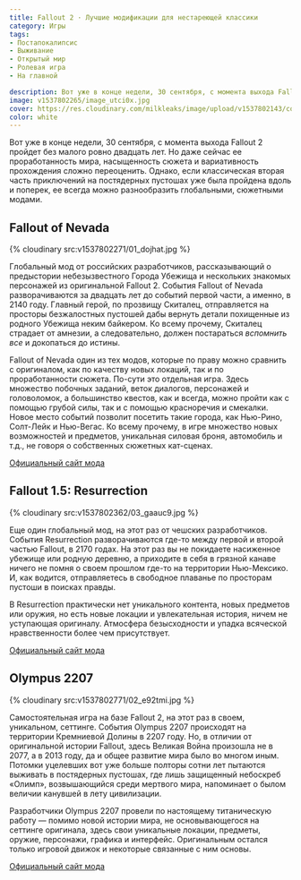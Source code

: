 ```yaml
---
title: Fallout 2 · Лучшие модификации для нестареющей классики
category: Игры
tags:
- Постапокалипсис
- Выживание
- Открытый мир
- Ролевая игра
- На главной

description: Вот уже в конце недели, 30 сентября, с момента выхода Fallout 2 пройдет без малого ровно двадцать лет. Но даже сейчас ее проработанность мира, насыщенность сюжета и вариативность прохождения сложно переоценить. Однако, если классическая вторая часть приключений на постядерных пустошах уже была пройдена вдоль и поперек, ее всегда можно разнообразить глобальными, сюжетными модами.
image: v1537802265/image_utci0x.jpg
cover: https://res.cloudinary.com/milkleaks/image/upload/v1537802143/cover_fgzmp9.jpg
color: white
---
```


Вот уже в конце недели, 30 сентября, с момента выхода Fallout 2 пройдет без малого ровно двадцать лет. Но даже сейчас ее проработанность мира, насыщенность сюжета и вариативность прохождения сложно переоценить. Однако, если классическая вторая часть приключений на постядерных пустошах уже была пройдена вдоль и поперек, ее всегда можно разнообразить глобальными, сюжетными модами.

## Fallout of Nevada

{% cloudinary src:v1537802271/01_dojhat.jpg %}

Глобальный мод от российских разработчиков, рассказывающий о предыстории небезызвестного Города Убежища и нескольких знакомых персонажей из оригинальной Fallout 2. События Fallout of Nevada разворачиваются за двадцать лет до событий первой части, а именно, в 2140 году. Главный герой, по прозвищу Скиталец, отправляется на просторы безжалостных пустошей дабы вернуть детали похищенные из родного Убежища неким байкером. Ко всему прочему, Скиталец страдает от амнезии, а следовательно, должен постараться *вспомнить все* и докопаться до истины.

Fallout of Nevada один из тех модов, которые по праву можно сравнить с оригиналом, как по качеству новых локаций, так и по проработанности сюжета. По-сути это отдельная игра. Здесь множество побочных заданий, веток диалогов, персонажей и головоломок, а большинство квестов, как и всегда, можно пройти как с помощью грубой силы, так и с помощью красноречия и смекалки. Новое место событий позволит посетить такие города, как Нью-Рино, Солт-Лейк и Нью-Вегас. Ко всему прочему, в игре множество новых возможностей и предметов, уникальная силовая броня, автомобиль и т.д., не говоря о собственных сюжетных кат-сценах.

[Официальный сайт мода](http://fallout-nevada.ucoz.ru/index/fontec/0-5)

## Fallout 1.5: Resurrection

{% cloudinary src:v1537802362/03_gaauc9.jpg %}

Еще один глобальный мод, на этот раз от чешских разработчиков. События Resurrection разворачиваются где-то между первой и второй частью Fallout, в 2170 годах. На этот раз вы не покидаете насиженное убежище или родную деревню, а приходите в себя в грязной канаве ничего не помня о своем прошлом где-то на территории Нью-Мексико. И, как водится, отправляетесь в свободное плаванье по просторам пустоши в поисках правды.

В Resurrection практически нет уникального контента, новых предметов или оружия, но есть новые локации и увлекательная история, ничем не уступающая оригиналу. Атмосфера безысходности и упадка всяческой нравственности более чем присутствует.

[Официальный сайт мода](http://resurrection.cz/en/)

## Olympus 2207

{% cloudinary src:v1537802771/02_e92tmi.jpg %}

Самостоятельная игра на базе Fallout 2, на этот раз в своем, уникальном, сеттинге. События Olympus 2207 происходят на территории Кремниевой Долины в 2207 году. Но, в отличии от оригинальной истории Fallout, здесь Великая Война произошла не в 2077, а в 2013 году, да и общее развитие мира было во многом иным. Потомки уцелевших вот уже больше полторы сотни лет пытаются выживать в постядерных пустошах, где лишь защищенный небоскреб «Олимп», возвышающийся среди мертвого мира, напоминает о былом величии канувшей в лету цивилизации.

Разработчики Olympus 2207 провели по настоящему титаническую работу — помимо новой истории мира, не основывающегося на сеттинге оригинала, здесь свои уникальные локации, предметы, оружие, персонажи, графика и интерфейс. Оригинальным остался только игровой движок и некоторые связанные с ним основы.

[Официальный сайт мода](http://olympus2207.com/o1/)